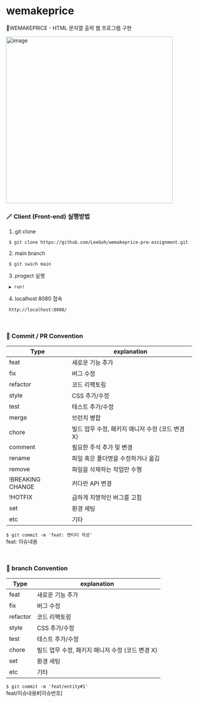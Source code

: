 # wemakeprice
📌WEMAKEPRICE - HTML 문자열 출력 웹 프로그램 구현

<img width="452" alt="image" src="https://user-images.githubusercontent.com/107545016/222901506-dd91c839-1639-4f3b-b312-938c5d0d14d9.png">


<br>

### 🪄 Client (Front-end) 실행방법

1. git clone
```
 $ git clone https://github.com/LeeGoh/wemakeprice-pre-assignment.git
```

2. main branch
```
 $ git swich main
```

3. progect 실행
```
 ▶️ run!
```

4. localhost 8080 접속
```
 http://localhost:8080/
```
<br>

### 📍 Commit / PR Convention

|Type|explanation|
|---|-----|
|feat|새로운 기능 추가|
|fix|버그 수정|
|refactor|코드 리팩토링|
|style|CSS 추가/수정|
|test|테스트 추가/수정|
|merge|브런치 병합|
|chore|빌드 업무 수정, 패키지 매니저 수정 (코드 변경 X)|
|comment|필요한 주석 추가 및 변경|
|rename|파일 혹은 폴더명을 수정하거나 옮김|
|remove|파일을 삭제하는 작업만 수행|
|!BREAKING CHANGE|커다란 API 변경|
|!HOTFIX|급하게 치명적인 버그를 고침|
|set|환경 세팅|
|etc|기타|


`$ git commit -m 'feat: 엔티티 작성'` <br> 
 feat: 이슈내용


<br>

### 📍 branch Convention

|Type|explanation|
|---|-----|
|feat|새로운 기능 추가|
|fix|버그 수정|
|refactor|코드 리팩토링|
|style|CSS 추가/수정|
|test|테스트 추가/수정|
|chore|빌드 업무 수정, 패키지 매니저 수정 (코드 변경 X)|
|set|환경 세팅|
|etc|기타|


`$ git commit -m 'feat/entity#1'` <br> 
 feat/이슈내용#[이슈번호]

<br> 
